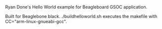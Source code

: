 Ryan Done's Hello World example for Beagleboard GSOC application.

Built for Beaglebone black. ./buildhelloworld.sh executes the makefile
with CC="arm-linux-gnueabi-gcc".
